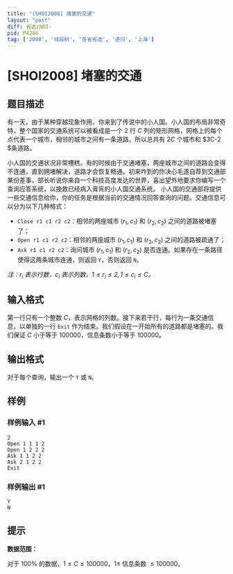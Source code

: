 ```yaml
---
title: "[SHOI2008] 堵塞的交通"
layout: "post"
diff: 省选/NOI-
pid: P4246
tag: ['2008', '线段树', '各省省选', '递归', '上海']
---
```

# [SHOI2008] 堵塞的交通
## 题目描述

有一天，由于某种穿越现象作用，你来到了传说中的小人国。小人国的布局非常奇特，整个国家的交通系统可以被看成是一个 $2$ 行 $C$ 列的矩形网格，网格上的每个点代表一个城市，相邻的城市之间有一条道路，所以总共有 $2C$ 个城市和 $3C-2 $条道路。 

小人国的交通状况非常槽糕。有的时候由于交通堵塞，两座城市之间的道路会变得不连通，直到拥堵解决，道路才会恢复畅通。初来咋到的你决心毛遂自荐到交通部某份差事，部长听说你来自一个科技高度发达的世界，喜出望外地要求你编写一个查询应答系统，以挽救已经病入膏肓的小人国交通系统。 小人国的交通部将提供一些交通信息给你，你的任务是根据当前的交通情况回答查询的问题。交通信息可以分为以下几种格式：

- `Close r1 c1 r2 c2`：相邻的两座城市 $(r_1, c_1)$ 和 $(r_2, c_2)$ 之间的道路被堵塞了；
- `Open r1 c1 r2 c2`：相邻的两座城市 $(r_1, c_1)$ 和 $(r_2, c_2)$ 之间的道路被疏通了；
- `Ask r1 c1 r2 c2`：询问城市 $(r_1, c_1)$ 和 $(r_2, c_2)$ 是否连通。如果存在一条路径使得这两条城市连通，则返回 `Y`，否则返回 `N`。

*注：$r_i$ 表示行数，$c_i$ 表示列数，$1 \leq r_i \leq 2, 1 \leq c_i \leq C$。*
## 输入格式

第一行只有一个整数 $C$，表示网格的列数。接下来若干行，每行为一条交通信息，以单独的一行 `Exit` 作为结束。我们假设在一开始所有的道路都是堵塞的。我们保证 $C$ 小于等于 $100000$，信息条数小于等于 $100000$。
## 输出格式

对于每个查询，输出一个 `Y` 或 `N`。
## 样例

### 样例输入 #1
```
2
Open 1 1 1 2
Open 1 2 2 2
Ask 1 1 2 2
Ask 2 1 2 2
Exit
```
### 样例输出 #1
```
Y
N
```
## 提示

**数据范围：**

对于 $100\%$ 的数据，$1 \leq C \leq 100000$，$1 \leq$ 信息条数 $\leq 100000$。

